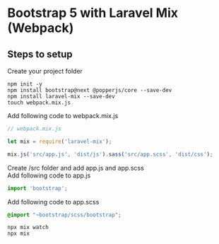 # Bootstrap 5 with Laravel Mix (Webpack)  
## Steps to setup 
Create your project folder 
```
npm init -y
npm install bootstrap@next @popperjs/core --save-dev
npm install laravel-mix --save-dev
touch webpack.mix.js
```

Add following code to webpack.mix.js
```javascript
// webpack.mix.js

let mix = require('laravel-mix');

mix.js('src/app.js', 'dist/js').sass('src/app.scss', 'dist/css');
```
Create /src folder and add app.js and app.scss  
Add following code to app.js
```javascript
import 'bootstrap';
```  
Add following code to app.scss
```css
@import "~bootstrap/scss/bootstrap";
```
```
npx mix watch
npx mix
```